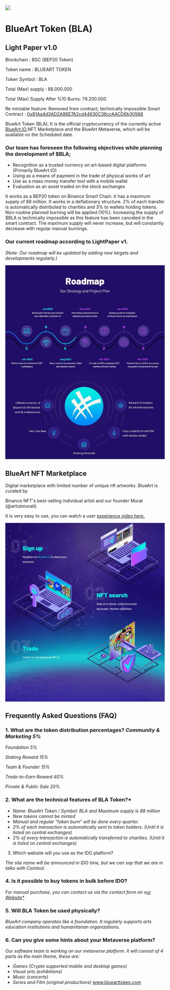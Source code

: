 ![](Aspose.Words.8b704f71-d9f2-4182-a2af-3c9b6bb1434d.001.png)

# BlueArt Token (BLA)

## Light Paper v1.0

Blockchain : BSC (BEP20 Token) 

Token name :  BLUEART TOKEN 

Token Symbol : BLA 

Total (Max) supply : 88.000.000  

Total (Max) Supply After %10 Burns: 79.200.000 

Re mintable feature: Removed from contract, technically impossible Smart Contract : [0x81Aa4d3AD2A86E7A2cd44630C36ccAACD6b30568 ](https://bscscan.com/address/0x81Aa4d3AD2A86E7A2cd44630C36ccAACD6b30568)

BlueArt  Token  (BLA);  It  is  the  official  cryptocurrency  of  the  currently active [BlueArt.IO ](https://blueart.io/)NFT Marketplace and the BlueArt Metaverse, which will be available on the Scheduled date. 


### Our team has foreseen the following objectives while planning the development of $BLA; 

- Recognition  as  a  trusted  currency  on  art-based  digital  platforms  (Primarily BlueArt.IO) 
- Using as a means of payment in the trade of physical works of art
- Use as a mass money transfer tool with a mobile wallet
- Evaluation as an asset traded on the stock exchanges

It works as a BEP20 token on Binance Smart Chain. It has a maximum supply of 88 million. It works in a deflationary structure. 2% of each transfer is automatically distributed to charities and 3% to wallets holding tokens. Non-routine planned burning will be applied (10%). Increasing the supply of $BLA is technically impossible as this feature has been canceled  in  the  smart  contract.  The  maximum  supply  will  never  increase,  but  will constantly decrease with regular manual burnings. 


### Our current roadmap according to LightPaper v1. 

*(Note: Our roadmap will be updated by adding new targets and developments regularly.)* 

![](Aspose.Words.8b704f71-d9f2-4182-a2af-3c9b6bb1434d.002.jpeg)

## BlueArt NFT Marketplace 

Digital marketplace with limited number of unique nft artworks. BlueArt is curated by 

Binance NFT's best-selling individual artist and our founder Murat (@artistmurati) 

It is very easy to use, you can watch a user [experience video here. ](https://youtu.be/qZqEvpOl86I)

![](Aspose.Words.8b704f71-d9f2-4182-a2af-3c9b6bb1434d.003.jpeg)

## Frequently  Asked Questions (FAQ) 

### 1. What are the token distribution percentages? *Community & Marketing 5%* 

*Foundation 5%* 

*Staking Reward 15%* 

*Team & Founder 15%* 

*Trade-to-Earn Reward 40%* 

*Private & Public Sale 20%* 

### 2. What are the technical features of BLA Token?* 
* *Name: BlueArt Token / Symbol: BLA and Maximum supply is 88 million* 
* *New tokens cannot be minted* 
* *Manual and regular “token burn” will be done every quarter.* 
* *3% of each transaction is automatically sent to token holders. (Until it is listed on central exchanges)* 
* *2% of every transaction is automatically transferred to charities. (Until it is listed on central exchanges)* 
3. Which website will you use as the IDO platform? 

*The site name will be announced in IDO time, but we can say that we are in talks with Cointool.* 

### 4. Is it possible to buy tokens in bulk before IDO? 

*For manual purchase, you can contact us via the contact form on o[ur Website* ](https://bluearttoken.com/)*

### 5. Will BLA Token be used physically? 

*BlueArt company operates like a foundation. It regularly supports arts education institutions and humanitarian organizations.* 

### 6. Can you give some hints about your Metaverse platform?

*Our software team is working on our metaverse platform. It will consist of 4 parts as the main theme, these are:* 

- *Games (Crypto supported mobile and desktop games)* 
- *Visual arts (exhibitions)* 
- *Music (concerts)* 
- *Series and Film (original productions)* 
[www.bluearttoken.com ](http://www.bluearttoken.com/)

